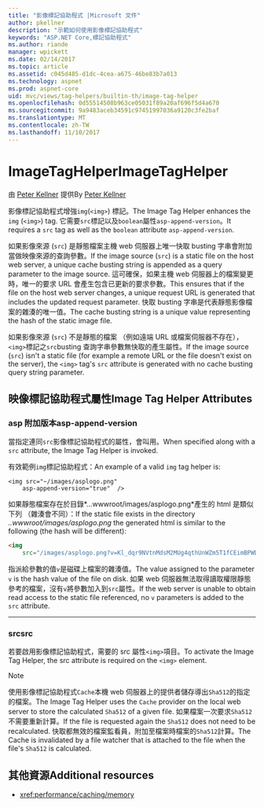 ```yaml
---
title: "影像標記協助程式 |Microsoft 文件"
author: pkellner
description: "示範如何使用影像標記協助程式"
keywords: "ASP.NET Core,標記協助程式"
ms.author: riande
manager: wpickett
ms.date: 02/14/2017
ms.topic: article
ms.assetid: c045d485-d1dc-4cea-a675-46be83b7a013
ms.technology: aspnet
ms.prod: aspnet-core
uid: mvc/views/tag-helpers/builtin-th/image-tag-helper
ms.openlocfilehash: 0d55514508b963ce05031f89a20af696f5d4a670
ms.sourcegitcommit: 9a9483aceb34591c97451997036a9120c3fe2baf
ms.translationtype: MT
ms.contentlocale: zh-TW
ms.lasthandoff: 11/10/2017
---
```

# <a name="imagetaghelper"></a><span data-ttu-id="4e061-104">ImageTagHelper</span><span class="sxs-lookup"><span data-stu-id="4e061-104">ImageTagHelper</span></span>

<span data-ttu-id="4e061-105">由 [Peter Kellner](http://peterkellner.net) 提供</span><span class="sxs-lookup"><span data-stu-id="4e061-105">By [Peter Kellner](http://peterkellner.net)</span></span> 

<span data-ttu-id="4e061-106">影像標記協助程式增強`img`(`<img>`) 標記。</span><span class="sxs-lookup"><span data-stu-id="4e061-106">The Image Tag Helper enhances the `img` (`<img>`) tag.</span></span> <span data-ttu-id="4e061-107">它需要`src`標記以及`boolean`屬性`asp-append-version`。</span><span class="sxs-lookup"><span data-stu-id="4e061-107">It requires a `src` tag as well as the `boolean` attribute `asp-append-version`.</span></span>

<span data-ttu-id="4e061-108">如果影像來源 (`src`) 是靜態檔案主機 web 伺服器上唯一快取 busting 字串會附加當做映像來源的查詢參數。</span><span class="sxs-lookup"><span data-stu-id="4e061-108">If the image source (`src`) is a static file on the host web server, a unique cache busting string is appended as a query parameter to the image source.</span></span> <span data-ttu-id="4e061-109">這可確保，如果主機 web 伺服器上的檔案變更時，唯一的要求 URL 會產生包含已更新的要求參數。</span><span class="sxs-lookup"><span data-stu-id="4e061-109">This ensures that if the file on the host web server changes, a unique request URL is generated that includes the updated request parameter.</span></span> <span data-ttu-id="4e061-110">快取 busting 字串是代表靜態影像檔案的雜湊的唯一值。</span><span class="sxs-lookup"><span data-stu-id="4e061-110">The cache busting string is a unique value representing the hash of the static image file.</span></span>

<span data-ttu-id="4e061-111">如果影像來源 (`src`) 不是靜態的檔案 （例如遠端 URL 或檔案伺服器不存在），`<img>`標記之`src`busting 查詢字串參數無快取的產生屬性。</span><span class="sxs-lookup"><span data-stu-id="4e061-111">If the image source (`src`) isn't a static file (for example a remote URL or the file doesn't exist on the server), the `<img>` tag's `src` attribute is generated with no cache busting query string parameter.</span></span>

## <a name="image-tag-helper-attributes"></a><span data-ttu-id="4e061-112">映像標記協助程式屬性</span><span class="sxs-lookup"><span data-stu-id="4e061-112">Image Tag Helper Attributes</span></span>


### <a name="asp-append-version"></a><span data-ttu-id="4e061-113">asp 附加版本</span><span class="sxs-lookup"><span data-stu-id="4e061-113">asp-append-version</span></span>

<span data-ttu-id="4e061-114">當指定連同`src`影像標記協助程式的屬性，會叫用。</span><span class="sxs-lookup"><span data-stu-id="4e061-114">When specified along with a `src` attribute, the Image Tag Helper is invoked.</span></span>

<span data-ttu-id="4e061-115">有效範例`img`標記協助程式：</span><span class="sxs-lookup"><span data-stu-id="4e061-115">An example of a valid `img` tag helper is:</span></span>

```cshtml
<img src="~/images/asplogo.png" 
    asp-append-version="true"  />
```

<span data-ttu-id="4e061-116">如果靜態檔案存在於目錄*...wwwroot/images/asplogo.png*產生的 html 是類似下列 （雜湊會不同）：</span><span class="sxs-lookup"><span data-stu-id="4e061-116">If the static file exists in the directory *..wwwroot/images/asplogo.png* the generated html is similar to the following (the hash will be different):</span></span>

```html
<img 
    src="/images/asplogo.png?v=Kl_dqr9NVtnMdsM2MUg4qthUnWZm5T1fCEimBPWDNgM"/>
```

<span data-ttu-id="4e061-117">指派給參數的值`v`是磁碟上檔案的雜湊值。</span><span class="sxs-lookup"><span data-stu-id="4e061-117">The value assigned to the parameter `v` is the hash value of the file on disk.</span></span> <span data-ttu-id="4e061-118">如果 web 伺服器無法取得讀取權限靜態參考的檔案，沒有`v`將參數加入到`src`屬性。</span><span class="sxs-lookup"><span data-stu-id="4e061-118">If the web server is unable to obtain read access to the static file referenced,  no `v` parameters is added to the `src` attribute.</span></span>

- - -

### <a name="src"></a><span data-ttu-id="4e061-119">src</span><span class="sxs-lookup"><span data-stu-id="4e061-119">src</span></span>

<span data-ttu-id="4e061-120">若要啟用影像標記協助程式，需要的 src 屬性`<img>`項目。</span><span class="sxs-lookup"><span data-stu-id="4e061-120">To activate the Image Tag Helper, the src attribute is required on the `<img>` element.</span></span> 

> [!NOTE]
> <span data-ttu-id="4e061-121">使用影像標記協助程式`Cache`本機 web 伺服器上的提供者儲存導出`Sha512`的指定的檔案。</span><span class="sxs-lookup"><span data-stu-id="4e061-121">The Image Tag Helper uses the `Cache` provider on the local web server to store the calculated `Sha512` of a given file.</span></span> <span data-ttu-id="4e061-122">如果檔案一次要求`Sha512`不需要重新計算。</span><span class="sxs-lookup"><span data-stu-id="4e061-122">If the file is requested again the `Sha512` does not need to be recalculated.</span></span> <span data-ttu-id="4e061-123">快取都無效的檔案監看員，附加至檔案時檔案的`Sha512`計算。</span><span class="sxs-lookup"><span data-stu-id="4e061-123">The Cache is invalidated by a file watcher that is attached to the file when the file's `Sha512` is calculated.</span></span>

## <a name="additional-resources"></a><span data-ttu-id="4e061-124">其他資源</span><span class="sxs-lookup"><span data-stu-id="4e061-124">Additional resources</span></span>

* <xref:performance/caching/memory>

